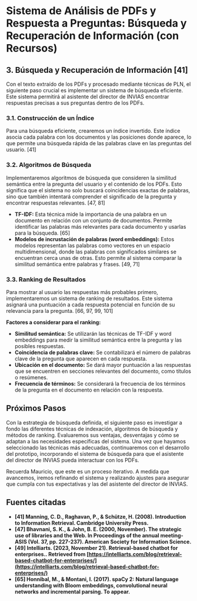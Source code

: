 # Sistema de Análisis de PDFs y Respuesta a Preguntas: Búsqueda y Recuperación de Información (con Recursos)

## 3. Búsqueda y Recuperación de Información \[41\]

Con el texto extraído de los PDFs y procesado mediante técnicas de PLN, el siguiente paso crucial es implementar un sistema de búsqueda eficiente. Este sistema permitirá al asistente del director de INVIAS encontrar respuestas precisas a sus preguntas dentro de los PDFs.

### 3.1. Construcción de un Índice

Para una búsqueda eficiente, crearemos un índice invertido. Este índice asocia cada palabra con los documentos y las posiciones donde aparece, lo que permite una búsqueda rápida de las palabras clave en las preguntas del usuario. \[41\]

### 3.2. Algoritmos de Búsqueda

Implementaremos algoritmos de búsqueda que consideren la similitud semántica entre la pregunta del usuario y el contenido de los PDFs. Esto significa que el sistema no solo buscará coincidencias exactas de palabras, sino que también intentará comprender el significado de la pregunta y encontrar respuestas relevantes. \[47, 81\]

* **TF-IDF:** Esta técnica mide la importancia de una palabra en un documento en relación con un conjunto de documentos. Permite identificar las palabras más relevantes para cada documento y usarlas para la búsqueda. \[65\]  
* **Modelos de incrustación de palabras (word embeddings):** Estos modelos representan las palabras como vectores en un espacio multidimensional, donde las palabras con significados similares se encuentran cerca unas de otras. Esto permite al sistema comparar la similitud semántica entre palabras y frases. \[49, 71\]

### 3.3. Ranking de Resultados

Para mostrar al usuario las respuestas más probables primero, implementaremos un sistema de ranking de resultados. Este sistema asignará una puntuación a cada respuesta potencial en función de su relevancia para la pregunta. \[66, 97, 99, 101\]

**Factores a considerar para el ranking:**

* **Similitud semántica:** Se utilizarán las técnicas de TF-IDF y word embeddings para medir la similitud semántica entre la pregunta y las posibles respuestas.  
* **Coincidencia de palabras clave:** Se contabilizará el número de palabras clave de la pregunta que aparecen en cada respuesta.  
* **Ubicación en el documento:** Se dará mayor puntuación a las respuestas que se encuentren en secciones relevantes del documento, como títulos o resúmenes.  
* **Frecuencia de términos:** Se considerará la frecuencia de los términos de la pregunta en el documento en relación con la respuesta.

## Próximos Pasos

Con la estrategia de búsqueda definida, el siguiente paso es investigar a fondo las diferentes técnicas de indexación, algoritmos de búsqueda y métodos de ranking. Evaluaremos sus ventajas, desventajas y cómo se adaptan a las necesidades específicas del sistema. Una vez que hayamos seleccionado las técnicas más adecuadas, continuaremos con el desarrollo del prototipo, incorporando el sistema de búsqueda para que el asistente del director de INVIAS pueda interactuar con los PDFs.

Recuerda Mauricio, que este es un proceso iterativo. A medida que avancemos, iremos refinando el sistema y realizando ajustes para asegurar que cumpla con tus expectativas y las del asistente del director de INVIAS.

## Fuentes citadas

* **\[41\] Manning, C. D., Raghavan, P., & Schütze, H. (2008). Introduction to Information Retrieval. Cambridge University Press.**  
* **\[47\] Bhavnani, S. K., & John, B. E. (2000, November). The strategic use of libraries and the Web. In Proceedings of the annual meeting-ASIS (Vol. 37, pp. 227-237). American Society for Information Science.**  
* **\[49\] Intelliarts. (2023, November 21). Retrieval-based chatbot for enterprises.. Retrieved from [https://intelliarts.com/blog/retrieval-based-chatbot-for-enterprises/](https://intelliarts.com/blog/retrieval-based-chatbot-for-enterprises/)**  
* **\[65\] Honnibal, M., & Montani, I. (2017). spaCy 2: Natural language understanding with Bloom embeddings, convolutional neural networks and incremental parsing. To appear.**  


